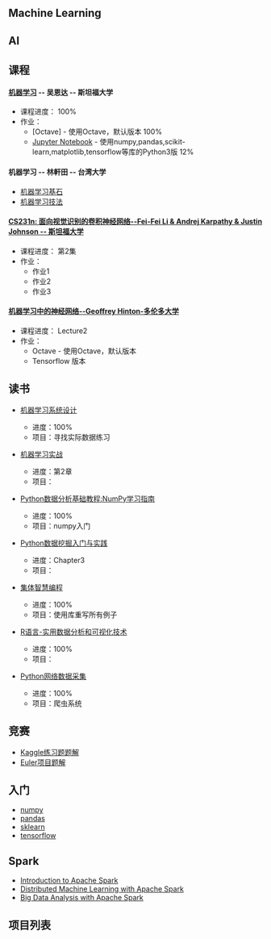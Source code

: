 ## Machine Learning
## AI


## 课程

#### [机器学习](https://github.com/xxg1413/coursera/tree/master/Machine%20Learning-Andrew%20Ng) -- 吴恩达 -- 斯坦福大学

- 课程进度： 100%
- 作业：
	- [Octave] - 使用Octave，默认版本  100%
	- [Jupyter Notebook](https://github.com/xxg1413/coursera/tree/master/Machine%20Learning-Andrew%20Ng/Jupyter%20Notebook) - 使用numpy,pandas,scikit-learn,matplotlib,tensorflow等库的Python3版  12%


#### 机器学习 -- 林軒田 -- 台湾大学
- [机器学习基石](https://github.com/xxg1413/coursera/tree/master/Machine%20Learning%20Foundations)
- [机器学习技法](https://github.com/xxg1413/coursera/tree/master/Machine%20Learning%20Techniques)




#### [CS231n: 面向视觉识别的卷积神经网络--Fei-Fei Li & Andrej Karpathy & Justin Johnson -- 斯坦福大学](https://github.com/xxg1413/coursera/tree/master/CS231n:%20Convolutional%20Neural%20Networks%20for%20Visual%20Recognition)

- 课程进度： 第2集
- 作业：
	- 作业1
	- 作业2
	- 作业3 


#### [机器学习中的神经网络--Geoffrey Hinton-多伦多大学](https://github.com/xxg1413/coursera/tree/master/Neural%20Networks%20for%20Machine%20Learning)
- 课程进度： Lecture2
- 作业：
	- Octave - 使用Octave，默认版本  
	- Tensorflow 版本

## 读书
- [机器学习系统设计](https://github.com/xxg1413/MachineLearning/tree/master/Building%20Machine%20Learning%20Systems)
	- 进度：100%
	- 项目：寻找实际数据练习
	
- [机器学习实战](https://github.com/xxg1413/MachineLearning/tree/master/Machine%20Learning%20in%20Action)
	- 进度：第2章
	- 项目：
	
- [Python数据分析基础教程:NumPy学习指南](https://github.com/xxg1413/MachineLearning/tree/master/NumPy%20Beginner's%20Guide)
	- 进度：100% 
	- 项目：numpy入门
	
- [Python数据挖掘入门与实践](https://github.com/xxg1413/MachineLearning/tree/master/Learning%20Data%20Mining%20with%20Python)
	- 进度：Chapter3
	- 项目：
	
- [集体智慧编程](https://github.com/xxg1413/MachineLearning/tree/master/Programming%20Collective%20Intelligence/)
	- 进度：100%
	- 项目：使用库重写所有例子
	
- [R语言-实用数据分析和可视化技术](https://github.com/xxg1413/MachineLearning/tree/master/R%20for%20Everyone/)
	- 进度：100%
	- 项目：	
	
- [Python网络数据采集](https://github.com/xxg1413/MachineLearning/tree/master/Web%20Scraping%20with%20Python/)
	- 进度：100%
	- 项目：爬虫系统
	


## 竞赛
- [Kaggle练习题题解](https://github.com/xxg1413/MachineLearning/tree/master/Kaggle/)
- [Euler项目题解](https://github.com/xxg1413/MachineLearning/tree/master/Euler/)



## 入门
- [numpy](https://github.com/xxg1413/MachineLearning/tree/master/numpy-tutorial/)
- [pandas](https://github.com/xxg1413/MachineLearning/tree/master/pandas-tutorial/)
- [sklearn](https://github.com/xxg1413/MachineLearning/tree/master/sklearn-tutorial/)
- [tensorflow](https://github.com/xxg1413/Tensorflow/tree/master/tutorial)


## Spark
- [Introduction to Apache Spark](https://github.com/xxg1413/edx/tree/master/Introduction%20to%20Apache%20Spark)  
- [Distributed Machine Learning with Apache Spark](https://github.com/xxg1413/edx/tree/master/Distributed%20Machine%20Learning%20with%20Apache%20Spark)
- [Big Data Analysis with Apache Spark]()



## 项目列表
